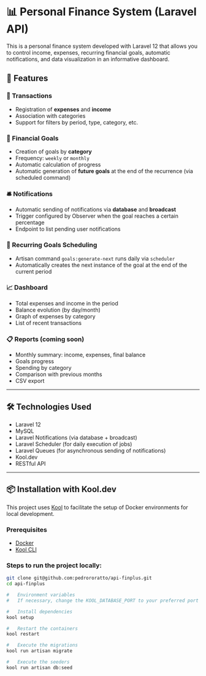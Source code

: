 #   📊 Personal Finance System (Laravel API)

This is a personal finance system developed with Laravel 12 that allows you to control income, expenses, recurring financial goals, automatic notifications, and data visualization in an informative dashboard.

##   🚀 Features

###   🔁 Transactions

* Registration of **expenses** and **income**
* Association with categories
* Support for filters by period, type, category, etc.

###   🎯 Financial Goals

* Creation of goals by **category**
* Frequency: `weekly` or `monthly`
* Automatic calculation of progress
* Automatic generation of **future goals** at the end of the recurrence (via scheduled command)

###   🛎️ Notifications

* Automatic sending of notifications via **database** and **broadcast**
* Trigger configured by Observer when the goal reaches a certain percentage
* Endpoint to list pending user notifications

###   📅 Recurring Goals Scheduling

* Artisan command `goals:generate-next` runs daily via `scheduler`
* Automatically creates the next instance of the goal at the end of the current period

###   📈 Dashboard

* Total expenses and income in the period
* Balance evolution (by day/month)
* Graph of expenses by category
* List of recent transactions

###   📋 Reports (coming soon)

* Monthly summary: income, expenses, final balance
* Goals progress
* Spending by category
* Comparison with previous months
* CSV export

---

##   🛠️ Technologies Used

* Laravel 12
* MySQL
* Laravel Notifications (via database + broadcast)
* Laravel Scheduler (for daily execution of jobs)
* Laravel Queues (for asynchronous sending of notifications)
* Kool.dev
* RESTful API

---

##   📦 Installation with Kool.dev

This project uses [Kool](https://kool.dev) to facilitate the setup of Docker environments for local development.

###   Prerequisites

* [Docker](https://www.docker.com/)
* [Kool CLI](https://kool.dev/docs/getting-started/installation)

###   Steps to run the project locally:

```bash
git clone git@github.com:pedrororatto/api-finplus.git
cd api-finplus

#   Environment variables
#   If necessary, change the KOOL_DATABASE_PORT to your preferred port in .env.example

#   Install dependencies
kool setup

#   Restart the containers
kool restart

#   Execute the migrations
kool run artisan migrate

#   Execute the seeders
kool run artisan db:seed

